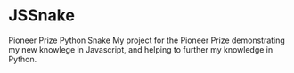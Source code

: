 # JSSnake
Pioneer Prize Python Snake
My project for the Pioneer Prize demonstrating my new knowlege in Javascript, and helping to further my knowledge in Python.

